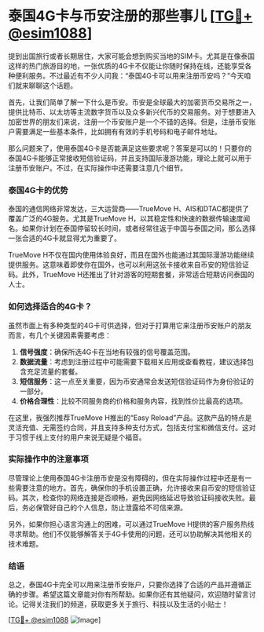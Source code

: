 # 泰国4G卡与币安注册的那些事儿 [[TG💪+ @esim1088](https://t.me/s/esim1088)]

提到出国旅行或者长期居住，大家可能会想到购买当地的SIM卡。尤其是在像泰国这样的热门旅游目的地，一张优质的4G卡不仅能让你随时保持在线，还能享受各种便利服务。不过最近有不少人问我：“泰国4G卡可以用来注册币安吗？”今天咱们就来聊聊这个话题。

首先，让我们简单了解一下什么是币安。币安是全球最大的加密货币交易所之一，提供比特币、以太坊等主流数字货币以及众多新兴代币的交易服务。对于想要进入加密世界的朋友们来说，注册一个币安账户是一个不错的选择。但是，注册币安账户需要满足一些基本条件，比如拥有有效的手机号码和电子邮件地址。

那么问题来了，使用泰国4G卡是否能满足这些要求呢？答案是可以的！只要你的泰国4G卡能够正常接收短信验证码，并且支持国际漫游功能，理论上就可以用于注册币安账户。不过，在实际操作中还需要注意几个细节。

### 泰国4G卡的优势

泰国的通信网络非常发达，三大运营商——TrueMove H、AIS和DTAC都提供了覆盖广泛的4G服务。尤其是TrueMove H，以其稳定性和快速的数据传输速度闻名。如果你计划在泰国停留较长时间，或者经常往返于中国与泰国之间，那么选择一张合适的4G卡就显得尤为重要了。

TrueMove H不仅在国内使用体验良好，而且在国外也能通过其国际漫游功能继续提供服务。这意味着即使你在国外，也可以利用这张卡接收来自币安的短信验证码。此外，TrueMove H还推出了针对游客的短期套餐，非常适合短期访问泰国的人士。

### 如何选择适合的4G卡？

虽然市面上有多种类型的4G卡可供选择，但对于打算用它来注册币安账户的朋友而言，有几个关键因素需要考虑：

1. **信号强度**：确保所选4G卡在当地有较强的信号覆盖范围。
2. **数据流量**：考虑到注册过程中可能需要下载相关应用或查看教程，建议选择包含充足流量的套餐。
3. **短信服务**：这一点至关重要，因为币安通常会发送短信验证码作为身份验证的一部分。
4. **价格合理性**：比较不同服务商的价格和服务内容，找到性价比最高的选项。

在这里，我强烈推荐TrueMove H推出的“Easy Reload”产品。这款产品的特点是灵活充值、无需签约合同，并且支持多种支付方式，包括支付宝和微信支付。这对于习惯于线上支付的用户来说无疑是个福音。

### 实际操作中的注意事项

尽管理论上使用泰国4G卡注册币安是没有障碍的，但在实际操作过程中还是有一些需要注意的地方。首先，确保你的手机设置正确，允许接收来自币安的短信验证码。其次，检查你的网络连接是否顺畅，避免因网络延迟导致验证码接收失败。最后，务必保管好自己的个人信息，防止泄露给不可信来源。

另外，如果你担心语言沟通上的困难，可以通过TrueMove H提供的客户服务热线寻求帮助。他们不仅能够解答关于4G卡使用的问题，还可以协助解决其他相关的技术难题。

### 结语

总之，泰国4G卡完全可以用来注册币安账户，只要你选择了合适的产品并遵循正确的步骤。希望这篇文章能对你有所帮助。如果你还有其他疑问，欢迎随时留言讨论。记得关注我们的频道，获取更多关于旅行、科技以及生活的小贴士！

[[TG💪+ @esim1088](https://t.me/s/esim1088) ![Image](https://i.postimg.cc/4NQfJmqS/Snipaste-2025-05-13-00-14-12.png)]